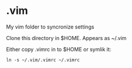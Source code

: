 # .vim
My vim folder to syncronize settings

Clone this directory in $HOME. Appears as ~/.vim

Either copy .vimrc in to $HOME or symlik it:

	ln -s ~/.vim/.vimrc ~/.vimrc

